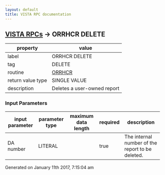 ```yaml
---
layout: default
title: VISTA RPC documentation
---
```




## [VISTA RPCs](TableOfContent.md) &#8594; ORRHCR DELETE 

 property | value 
--- | --- 
 label | ORRHCR DELETE
 tag | DELETE
 routine | [ORRHCR](http://code.osehra.org/dox/Routine_ORRHCR_source.html)
 return value type | SINGLE VALUE
 description | Deletes a user-owned report

### Input Parameters

| input parameter | parameter type | maximum data length | required | description | 
| --- | --- | --- | --- | --- | 
| DA number | LITERAL |  | true | The internal number of the report to be deleted. | 




 Generated on January 11th 2017, 7:15:04 am